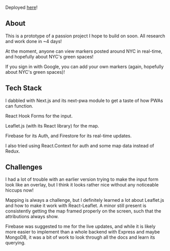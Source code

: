 Deployed [here](our-parks-next.vercel.app)!

## About

This is a prototype of a passion project I hope to build on soon. All research and work done in ~4 days!

At the moment, anyone can view markers posted around NYC in real-time, and hopefully about NYC's green spaces!

If you sign in with Google, you can add your own markers (again, hopefully about NYC's green spaces)!

## Tech Stack

I dabbled with Next.js and its next-pwa module to get a taste of how PWAs can function.

React Hook Forms for the input.

Leaflet.js (with its React library) for the map.

Firebase for its Auth, and Firestore for its real-time updates.

I also tried using React.Context for auth and some map data instead of Redux.

## Challenges

I had a lot of trouble with an earlier version trying to make the input form look like an overlay, but I think it looks rather nice without any noticeable hiccups now!

Mapping is always a challenge, but I definitely learned a lot about Leaflet.js and how to make it work with React-Leaflet. A minor still present is consistently getting the map framed properly on the screen, such that the attributions always show. 

Firebase was suggested to me for the live updates, and while it is likely more easier to implement than a whole backend with Express and maybe MongoDB, it was a bit of work to look through all the docs and learn its querying.
